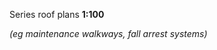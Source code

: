 <span class="transform-to-uppercase">Series roof plans **1:100**</span>

_(eg maintenance walkways, fall arrest systems)_